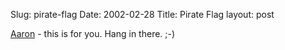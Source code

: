 Slug: pirate-flag
Date: 2002-02-28
Title: Pirate Flag
layout: post

<a href="http://www.aaronsw.com">Aaron</a> - this is for you. Hang in there. ;-)

<div align="center"></div>
